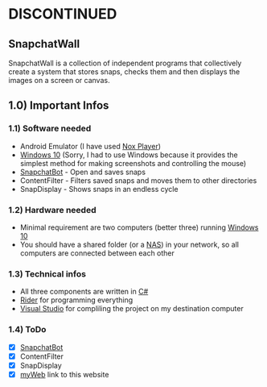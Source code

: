 # DISCONTINUED

## SnapchatWall
SnapchatWall is a collection of independent programs that collectively create a system that stores snaps, 
checks them and then displays the images on a screen or canvas.

## 1.0) Important Infos
### 1.1) Software needed
* Android Emulator (I have used [Nox Player](https://www.bignox.com/))
* [Windows 10](https://i.imgflip.com/raseo.jpg) (Sorry, I had to use Windows because it provides the simplest method for making screenshots and controlling the mouse)
* [SnapchatBot](https://github.com/Dafnik/SnapchatWall/tree/master/SnapchatBot) - Open and saves snaps
* ContentFilter - Filters saved snaps and moves them to other directories
* SnapDisplay - Shows snaps in an endless cycle

### 1.2) Hardware needed
* Minimal requirement are two computers (better three) running [Windows 10](https://i.imgflip.com/raseo.jpg)
* You should have a shared folder (or a [NAS](https://de.wikipedia.org/wiki/Network_Attached_Storage)) in your network, so all computers are connected between each other

### 1.3) Technical infos
* All three components are written in [C#](https://de.wikipedia.org/wiki/C-Sharp)
* [Rider](https://www.jetbrains.com/rider/) for programming everything
* [Visual Studio](https://www.visualstudio.com) for compliling the project on my destination computer

### 1.4) ToDo
- [X] [SnapchatBot](https://github.com/Dafnik/SnapchatWall/tree/master/SnapchatBot)
- [X] ContentFilter
- [X] SnapDisplay
- [X] [myWeb](https://github.com/Dafnik/myWeb) link to this website
